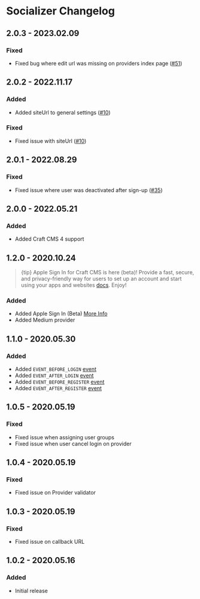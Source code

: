 # Socializer Changelog

## 2.0.3 - 2023.02.09

### Fixed
- Fixed bug where edit url was missing on providers index page ([#51])

[#51]: https://github.com/enupal/socializer/issues/51

## 2.0.2 - 2022.11.17

### Added
- Added siteUrl to general settings ([#10])

### Fixed
- Fixed issue with siteUrl ([#10])

[#10]: https://github.com/enupal/socializer/issues/10

## 2.0.1 - 2022.08.29

### Fixed
- Fixed issue where user was deactivated after sign-up ([#35])

[#35]: https://github.com/enupal/socializer/issues/35

## 2.0.0 - 2022.05.21

### Added
- Added Craft CMS 4 support

## 1.2.0 - 2020.10.24

> {tip} Apple Sign In for Craft CMS is here (beta)! Provide a fast, secure, and privacy-friendly way for users to set up an account and start using your apps and websites [docs](https://docs.enupal.com/socializer/providers/apple.html). Enjoy!

### Added
- Added Apple Sign In (Beta) [More Info](https://docs.enupal.com/socializer/providers/apple.html)
- Added Medium provider

## 1.1.0 - 2020.05.30
### Added
- Added `EVENT_BEFORE_LOGIN` [event](https://docs.enupal.com/socializer/development/events.html#event-before-login)
- Added `EVENT_AFTER_LOGIN` [event](https://docs.enupal.com/socializer/development/events.html#event-after-login)
- Added `EVENT_BEFORE_REGISTER` [event](https://docs.enupal.com/socializer/development/events.html#event-before-register)
- Added `EVENT_AFTER_REGISTER` [event](https://docs.enupal.com/socializer/development/events.html#event-after-register)

## 1.0.5 - 2020.05.19
### Fixed
- Fixed issue when assigning user groups
- Fixed issue when user cancel login on provider

## 1.0.4 - 2020.05.19
### Fixed
- Fixed issue on Provider validator

## 1.0.3 - 2020.05.19
### Fixed
- Fixed issue on callback URL

## 1.0.2 - 2020.05.16
### Added
- Initial release